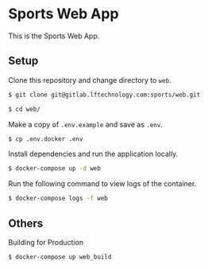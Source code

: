 # Sports Web App

This is the Sports Web App.

## Setup

Clone this repository and change directory to `web`.

```bash
$ git clone git@gitlab.lftechnology.com:sports/web.git

$ cd web/
```

Make a copy of `.env.example` and save as `.env`.

```bash
$ cp .env.docker .env
```

Install dependencies and run the application locally.

```bash
$ docker-compose up -d web
```

Run the following command to view logs of the container.

```bash
$ docker-compose logs -f web
```

## Others

Building for Production

```bash
$ docker-compose up web_build
```

